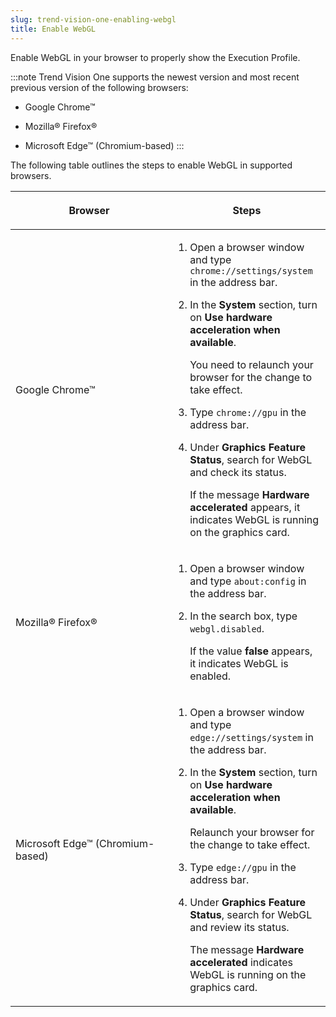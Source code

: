```yaml
---
slug: trend-vision-one-enabling-webgl
title: Enable WebGL
---
```


Enable WebGL in your browser to properly show the Execution Profile.

:::note
Trend Vision One supports the newest version and most recent previous version of the following browsers:

- Google Chrome™

- Mozilla® Firefox®

- Microsoft Edge™ (Chromium-based)
:::

The following table outlines the steps to enable WebGL in supported browsers.

<table>
<colgroup>
<col style="width: 50%" />
<col style="width: 50%" />
</colgroup>
<thead>
<tr>
<th><p>Browser</p></th>
<th><p>Steps</p></th>
</tr>
</thead>
<tbody>
<tr>
<td><p>Google Chrome™</p></td>
<td><ol>
<li><p>Open a browser window and type <code>chrome://settings/system</code> in the address bar.</p></li>
<li><p>In the <strong>System</strong> section, turn on <strong>Use hardware acceleration when available</strong>.</p>
<p>You need to relaunch your browser for the change to take effect.</p></li>
<li><p>Type <code>chrome://gpu</code> in the address bar.</p></li>
<li><p>Under <strong>Graphics Feature Status</strong>, search for WebGL and check its status.</p>
<p>If the message <strong>Hardware accelerated</strong> appears, it indicates WebGL is running on the graphics card.</p></li>
</ol></td>
</tr>
<tr>
<td><p>Mozilla® Firefox®</p></td>
<td><ol>
<li><p>Open a browser window and type <code>about:config</code> in the address bar.</p></li>
<li><p>In the search box, type <code>webgl.disabled</code>.</p>
<p>If the value <strong>false</strong> appears, it indicates WebGL is enabled.</p></li>
</ol></td>
</tr>
<tr>
<td><p>Microsoft Edge™ (Chromium-based)</p></td>
<td><ol>
<li><p>Open a browser window and type <code>edge://settings/system</code> in the address bar.</p></li>
<li><p>In the <strong>System</strong> section, turn on <strong>Use hardware acceleration when available</strong>.</p>
<p>Relaunch your browser for the change to take effect.</p></li>
<li><p>Type <code>edge://gpu</code> in the address bar.</p></li>
<li><p>Under <strong>Graphics Feature Status</strong>, search for WebGL and review its status.</p>
<p>The message <strong>Hardware accelerated</strong> indicates WebGL is running on the graphics card.</p></li>
</ol></td>
</tr>
</tbody>
</table>
